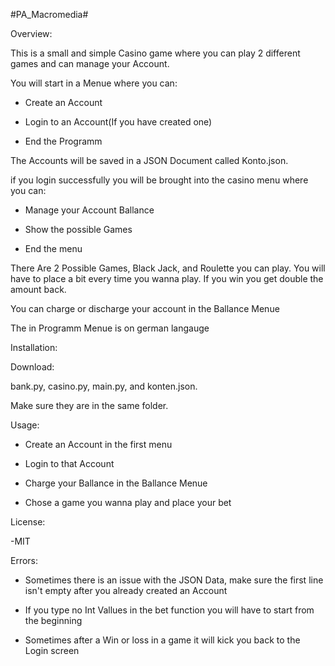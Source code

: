 #PA_Macromedia#


Overview:

 
 This is a small and simple Casino game where you can play 2 different games and can manage your Account.

 
 You will start in a Menue where you can:
 
 - Create an Account
 
 - Login to an Account(If you have created one)
 
 - End the Programm
 
 The Accounts will be saved in a JSON Document called Konto.json.


if you login successfully you will be brought into the casino menu where you can:

- Manage your Account Ballance

- Show the possible Games

- End the menu


There Are 2 Possible Games, Black Jack, and Roulette you can play.
You will have to place a bit every time you wanna play.
If you win you get double the amount back.


You can charge or discharge your account in the Ballance Menue 


The in Programm Menue is on german langauge 


Installation:


Download:

bank.py, casino.py, main.py, and konten.json.

Make sure they are in the same folder.


Usage:


- Create an Account in the first menu

- Login to that Account 

- Charge your Ballance in the Ballance Menue

- Chose a game you wanna play and place your bet


License:

-MIT


Errors:

- Sometimes there is an issue with the JSON Data, make sure the first line isn't empty after you already created  an Account 

- If you type no Int Vallues in the bet function you will have to start from the beginning 

- Sometimes after a Win or loss in a game it will kick you back to the Login screen

